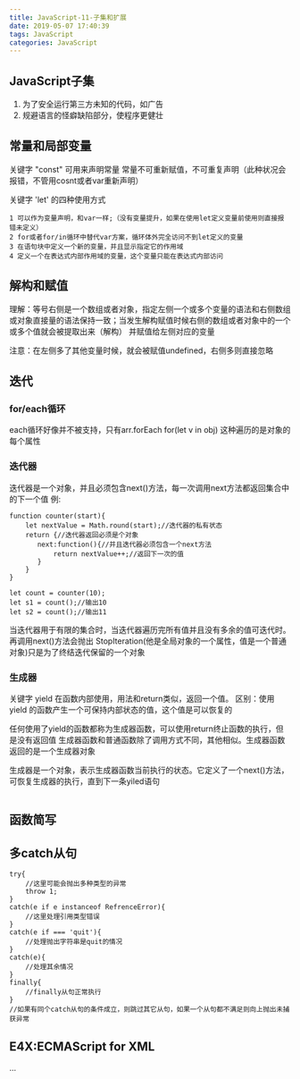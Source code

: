 ```yaml
---
title: JavaScript-11-子集和扩展
date: 2019-05-07 17:40:39
tags: JavaScript
categories: JavaScript
---
```

## JavaScript子集
1. 为了安全运行第三方未知的代码，如广告
2. 规避语言的怪癖缺陷部分，使程序更健壮


## 常量和局部变量
关键字 "const" 可用来声明常量
常量不可重新赋值，不可重复声明（此种状况会报错，不管用cosnt或者var重新声明）

关键字 'let' 的四种使用方式
```
1 可以作为变量声明，和var一样;（没有变量提升，如果在使用let定义变量前使用则直接报错未定义）
2 for或者for/in循环中替代var方案，循环体外完全访问不到let定义的变量
3 在语句块中定义一个新的变量，并且显示指定它的作用域
4 定义一个在表达式内部作用域的变量，这个变量只能在表达式内部访问
```

## 解构和赋值
理解：等号右侧是一个数组或者对象，指定左侧一个或多个变量的语法和右侧数组或对象直接量的语法保持一致；当发生解构赋值时候右侧的数组或者对象中的一个或多个值就会被提取出来（解构） 并赋值给左侧对应的变量

注意：在左侧多了其他变量时候，就会被赋值undefined，右侧多则直接忽略


## 迭代

### for/each循环
each循环好像并不被支持，只有arr.forEach
for(let v in obj) 这种遍历的是对象的每个属性

### 迭代器
 迭代器是一个对象，并且必须包含next()方法，每一次调用next方法都返回集合中的下一个值
 例:
 ```
 function counter(start){
     let nextValue = Math.round(start);//迭代器的私有状态
     return {//迭代器返回必须是个对象
        next:function(){//并且迭代器必须包含一个next方法
            return nextValue++;//返回下一次的值
        }
     }
 }

 let count = counter(10);
 let s1 = count();//输出10
 let s2 = count();//输出11
 ```
 当迭代器用于有限的集合时，当迭代器遍历完所有值并且没有多余的值可迭代时。再调用next()方法会抛出 StopIteration(他是全局对象的一个属性，值是一个普通对象)只是为了终结迭代保留的一个对象


### 生成器
关键字 yield 在函数内部使用，用法和return类似，返回一个值。
区别：使用 yield 的函数产生一个可保持内部状态的值，这个值是可以恢复的

任何使用了yield的函数都称为生成器函数，可以使用return终止函数的执行，但是没有返回值
生成器函数和普通函数除了调用方式不同，其他相似。生成器函数返回的是一个生成器对象

生成器是一个对象，表示生成器函数当前执行的状态。它定义了一个next()方法，可恢复生成器的执行，直到下一条yiled语句
```

```

## 函数简写

## 多catch从句
```
try{
    //这里可能会抛出多种类型的异常
    throw 1;
}
catch(e if e instanceof RefrenceError){
    //这里处理引用类型错误
}
catch(e if === 'quit'){
    //处理抛出字符串是quit的情况
}
catch(e){
    //处理其余情况
}
finally{
    //finally从句正常执行
}
//如果有同个catch从句的条件成立，则跳过其它从句，如果一个从句都不满足则向上抛出未捕获异常
```

## E4X:ECMAScript for XML
...

